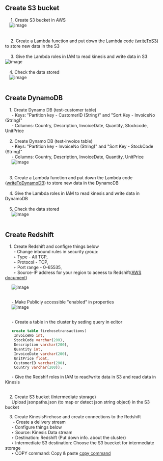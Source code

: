 ## Create S3 bucket<br /> 
&ensp;&ensp; 1. Create S3 bucket in AWS<br />
&ensp;&ensp;![image](https://user-images.githubusercontent.com/56697877/118369671-2da13f80-b59c-11eb-9b4c-4370c2e2cc48.png)<br /><br /><br />
&ensp;&ensp; 2. Create a Lambda function and put down the Lambda code ([writeToS3](https://github.com/Richie-Kwon/ecommercedata/blob/main/1.%20streaming/lambda_streaming/writeToS3.py)) to store new data in the S3 <br /><br />
&ensp;&ensp; 3. Give the Lambda roles in IAM to read kinesis and write data in S3
&ensp;&ensp;![image](https://user-images.githubusercontent.com/56697877/118369815-cd5ecd80-b59c-11eb-8936-822378b9bcae.png)<br /><br />
&ensp;&ensp;4. Check the data stored<br />
&ensp;&ensp;![image](https://user-images.githubusercontent.com/56697877/118370614-44e22c00-b5a0-11eb-912f-63e0425a481d.png)<br /><br />


##  Create DynamoDB <br />
&ensp;&ensp;1. Create Dynamo DB (test-customer table)<br />
&ensp;&ensp;&ensp;- Keys: "Partition key - CustomerID (String)" and "Sort Key - InvoiceNo (String)"<br />
&ensp;&ensp;&ensp;- Columns: Country, Description, InvoiceDate, Quantity, Stockcode, UnitPrice <br /><br />
&ensp;&ensp;2. Create Dynamo DB (test-invoice table)<br />
&ensp;&ensp;&ensp;- Keys: "Partition key - InvoiceNo (String)" and "Sort Key - StockCode (String)"<br />
&ensp;&ensp;&ensp;- Columns: Country, Description, InvoiceDate, Quantity, UnitPrice <br />
&ensp;&ensp;&ensp;![image](https://user-images.githubusercontent.com/56697877/118370021-aa80e900-b59d-11eb-8262-6a9420b0545f.png)<br /><br /><br />
&ensp;&ensp;3. Create a Lambda function and put down the Lambda code ([writeToDynamoDB](https://github.com/Richie-Kwon/ecommercedata/blob/main/1.%20streaming/lambda_streaming/writeToDynamoDB.py)) to store new data in the DynamoDB <br /><br />
&ensp;&ensp;4. Give the Lambda roles in IAM to read kinesis and write data in DynamoDB <br /><br />
&ensp;&ensp;5. Check the data stored<br />
&ensp;&ensp;&ensp;![image](https://user-images.githubusercontent.com/56697877/118370472-bff71280-b59f-11eb-9d4a-bd5c8fb24789.png)<br /><br />

##  Create Redshift <br />
&ensp;&ensp;1. Create Redshift and configre things below<br />
&ensp;&ensp;&ensp;&ensp;- Change inbound rules in security group: <br />
&ensp;&ensp;&ensp;&ensp;‣ Type - All TCP, <br />
&ensp;&ensp;&ensp;&ensp;‣ Protocol - TCP, <br />
&ensp;&ensp;&ensp;&ensp;‣ Port range - 0-65535, <br />
&ensp;&ensp;&ensp;&ensp;‣ Source-IP address for your region to aceess to Redshift([AWS document](docs.aws.amazon.com/firehose/latest/dev/controlling-access.html)) <br />

&ensp;&ensp;&ensp;![image](https://user-images.githubusercontent.com/56697877/118371813-30089700-b5a6-11eb-9dcc-70beae3a3e75.png)<br /><br />

&ensp;&ensp;&ensp;- Make Publicly accessible "enabled" in properties <br />
&ensp;&ensp;&ensp;![image](https://user-images.githubusercontent.com/56697877/118371728-d4d6a480-b5a5-11eb-94f4-fcfc789e12d4.png)<br /><br />

&ensp;&ensp;&ensp;- Create a table in the cluster by seding query in editor <br />

```SQL
   create table firehosetransactions(
	InvoiceNo int, 
	StockCode varchar(200),
	Description varchar(200),
	Quantity int,	
	InvoiceDate varchar(200),
	UnitPrice float,
	CustomerID varchar(200),  	
 	Country varchar(200));
   ```
&ensp;&ensp;&ensp;- Give the Redshif roles in IAM to read/write data in S3 and read data in Kinesis <br /><br />
   
&ensp;&ensp;2. Create S3 bucket (Intermediate storage)<br />
&ensp;&ensp;&ensp;Upload jsonpaths.json (to map or detect json string object) in the S3 bucket


&ensp;&ensp;3. Create KinesisFirehose and create connections to the Redshift<br />
&ensp;&ensp;&ensp;   - Create a delivery stream <br />
&ensp;&ensp;&ensp;- Configure things below <br />
&ensp;&ensp;&ensp;‣ Source: Kinesis Data stream <br />
&ensp;&ensp;&ensp;‣ Destination: Redshift (Put down info. about the cluster)<br />
&ensp;&ensp;&ensp;‣ Intermediate S3 destination: Choose the S3 buecket for intermediate storage<br />
&ensp;&ensp;&ensp;‣ COPY command: Copy & paste [copy command](https://github.com/Richie-Kwon/ecommercedata/blob/main/1.%20streaming/3.%20data_processing_storage/copycommand.txt)

